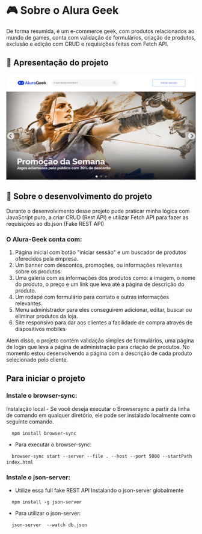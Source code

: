 # :video_game: Sobre o Alura Geek
De forma resumida, é um e-commerce geek, com produtos relacionados ao mundo de games, conta com validação de formulários, criação de produtos, exclusão e edição com CRUD e requisições feitas com Fetch API. 

## :page_facing_up: Apresentação do projeto
<img src="assets/css/imgs/screenshots/alura-geek-print2.png">

## :file_folder: Sobre o desenvolvimento do projeto
Durante o desenvolvimento desse projeto pude praticar minha lógica com JavaScript puro, a criar CRUD (Rest API) e utilizar Fetch API para fazer as requisições ao db.json (Fake REST API)

### O Alura-Geek conta com:
<ol>
  <li>
    Página inicial com botão "iniciar sessão" e um buscador de produtos oferecidos pela empresa.
  </li>
  <li>
    Um banner com descontos, promoções, ou informações relevantes sobre os produtos.
  </li>
  <li>
    Uma galeria com as informações dos produtos como: a imagem, o nome do produto, o preço e um link que leva até a página de descrição do produto.
  </li>
  <li>
    Um rodapé com formulário para contato e outras informações relevantes.
</li>
  <li>
    Menu administrador para eles conseguirem adicionar, editar, buscar ou eliminar produtos da loja.
  </li>
  <li>
    Site responsivo para dar aos clientes a facilidade de compra através de dispositivos mobiles
  </li>
</ol>

Além disso, o projeto contém validação simples de formulários, uma página de login que leva a página de administração para criação de produtos. No momento estou desenvolvendo a página com a descrição de cada produto selecionado pelo cliente. 

## Para iniciar o projeto
### Instale o browser-sync:
Instalação local -
Se você deseja executar o Browsersync a partir da linha de comando em qualquer diretório, ele pode ser instalado localmente com o seguinte comando.
```
  npm install browser-sync
```

- Para executar o browser-sync:
```
  browser-sync start --server --file . --host --port 5000 --startPath index.html
```

### Instale o json-server:
- Utilize essa full fake REST API Instalando o json-server globalmente
```
  npm install -g json-server
```

- Para utilizar o json-server:
```
  json-server  --watch db.json
```
